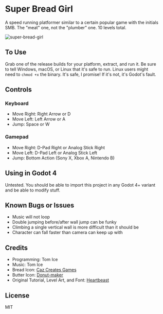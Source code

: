 # Super Bread Girl

A speed running platformer similar to a certain popular game with the initials SMB.
The "meat" one, not the "plumber" one. 10 levels total.

![super-bread-girl](https://github.com/user-attachments/assets/9618a947-c7f6-4b42-beec-2cec1a3cc085)

## To Use

Grab one of the release builds for your platform, extract, and run it.
Be sure to tell Windows, macOS, or Linux that it's safe to run.
Linux users might need to `chmod +x` the binary.
It's safe, I promise! If it's not, it's Godot's fault.

## Controls

### Keyboard

- Move Right: Right Arrow or D
- Move Left: Left Arrow or A
- Jump: Space or W

### Gamepad

- Move Right: D-Pad Right or Analog Stick Right
- Move Left: D-Pad Left or Analog Stick Left
- Jump: Bottom Action (Sony X, Xbox A, Nintendo B)

## Using in Godot 4

Untested. You should be able to import this project in any Godot 4+ variant
and be able to modify stuff.

## Known Bugs or Issues

- Music will not loop
- Double jumping before/after wall jump can be funky
- Climbing a single vertical wall is more difficult than it should be
- Character can fall faster than camera can keep up with

## Credits

- Programming: Tom Ice
- Music: Tom Ice
- Bread Icon: [Caz Creates Games](https://caz-creates-games.itch.io/bread)
- Butter Icon: [Donut-maker](https://www.pixilart.com/art/butter-sr2f2815051a2c7)
- Original Tutorial, Level Art, and Font: [Heartbeast](https://github.com/uheartbeast)

## License

MIT
